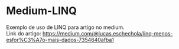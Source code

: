 # Medium-LINQ
Exemplo de uso de LINQ para artigo no medium.<br>
Link do artigo: https://medium.com/@lucas.eschechola/linq-menos-esfor%C3%A7o-mais-dados-7354640afba1
